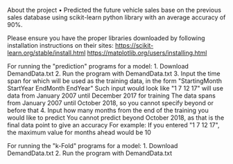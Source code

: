 About the project
•	Predicted the future vehicle sales base on the previous sales database using scikit-learn python library with an average accuracy of 90%. 


Please ensure you have the proper libraries downloaded by following installation instructions on their sites:
    https://scikit-learn.org/stable/install.html
    https://matplotlib.org/users/installing.html
    
    
For running the "prediction" programs for a model:
    1. Download DemandData.txt
    2. Run the program with DemandData.txt
    3. Input the time span for which will be used as the training data, in the form "StartingMonth StartYear EndMonth EndYear"
        Such input would look like "1 7 12 17" will use data from January 2007 until December 2017 for training
        The data spans from January 2007 until October 2018, so you cannot specify beyond or before that
    4. Input how many months from the end of the training you would like to predict
        You cannot predict beyond October 2018, as that is the final data point to give an accuracy
        For example: If you entered "1 7 12 17", the maximum value for months ahead would be 10
        
      
For running the "k-Fold" programs for a model:
    1. Download DemandData.txt
    2. Run the program with DemandData.txt
        
